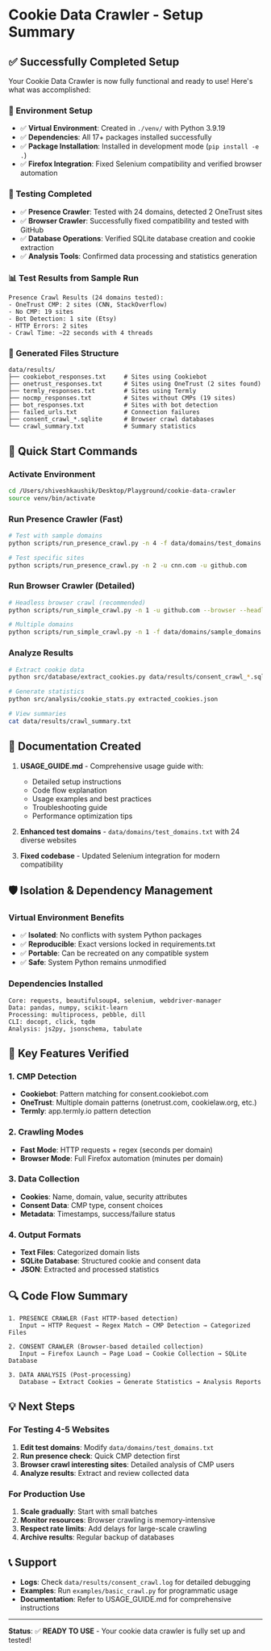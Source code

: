 # Cookie Data Crawler - Setup Summary

## ✅ Successfully Completed Setup

Your Cookie Data Crawler is now fully functional and ready to use! Here's what was accomplished:

### 🔧 Environment Setup
- ✅ **Virtual Environment**: Created in `./venv/` with Python 3.9.19
- ✅ **Dependencies**: All 17+ packages installed successfully
- ✅ **Package Installation**: Installed in development mode (`pip install -e .`)
- ✅ **Firefox Integration**: Fixed Selenium compatibility and verified browser automation

### 🧪 Testing Completed
- ✅ **Presence Crawler**: Tested with 24 domains, detected 2 OneTrust sites
- ✅ **Browser Crawler**: Successfully fixed compatibility and tested with GitHub
- ✅ **Database Operations**: Verified SQLite database creation and cookie extraction
- ✅ **Analysis Tools**: Confirmed data processing and statistics generation

### 📊 Test Results from Sample Run
```
Presence Crawl Results (24 domains tested):
- OneTrust CMP: 2 sites (CNN, StackOverflow)
- No CMP: 19 sites  
- Bot Detection: 1 site (Etsy)
- HTTP Errors: 2 sites
- Crawl Time: ~22 seconds with 4 threads
```

### 📁 Generated Files Structure
```
data/results/
├── cookiebot_responses.txt     # Sites using Cookiebot
├── onetrust_responses.txt      # Sites using OneTrust (2 sites found)
├── termly_responses.txt        # Sites using Termly
├── nocmp_responses.txt         # Sites without CMPs (19 sites)
├── bot_responses.txt           # Sites with bot detection
├── failed_urls.txt             # Connection failures
├── consent_crawl_*.sqlite      # Browser crawl databases
└── crawl_summary.txt           # Summary statistics
```

## 🚀 Quick Start Commands

### Activate Environment
```bash
cd /Users/shiveshkaushik/Desktop/Playground/cookie-data-crawler
source venv/bin/activate
```

### Run Presence Crawler (Fast)
```bash
# Test with sample domains
python scripts/run_presence_crawl.py -n 4 -f data/domains/test_domains.txt

# Test specific sites
python scripts/run_presence_crawl.py -n 2 -u cnn.com -u github.com
```

### Run Browser Crawler (Detailed)
```bash
# Headless browser crawl (recommended)
python scripts/run_simple_crawl.py -n 1 -u github.com --browser --headless

# Multiple domains
python scripts/run_simple_crawl.py -n 1 -f data/domains/sample_domains.txt --browser --headless
```

### Analyze Results
```bash
# Extract cookie data
python src/database/extract_cookies.py data/results/consent_crawl_*.sqlite

# Generate statistics
python src/analysis/cookie_stats.py extracted_cookies.json

# View summaries
cat data/results/crawl_summary.txt
```

## 📖 Documentation Created

1. **USAGE_GUIDE.md** - Comprehensive usage guide with:
   - Detailed setup instructions
   - Code flow explanation
   - Usage examples and best practices
   - Troubleshooting guide
   - Performance optimization tips

2. **Enhanced test domains** - `data/domains/test_domains.txt` with 24 diverse websites

3. **Fixed codebase** - Updated Selenium integration for modern compatibility

## 🛡️ Isolation & Dependency Management

### Virtual Environment Benefits
- ✅ **Isolated**: No conflicts with system Python packages
- ✅ **Reproducible**: Exact versions locked in requirements.txt
- ✅ **Portable**: Can be recreated on any compatible system
- ✅ **Safe**: System Python remains unmodified

### Dependencies Installed
```
Core: requests, beautifulsoup4, selenium, webdriver-manager
Data: pandas, numpy, scikit-learn
Processing: multiprocess, pebble, dill
CLI: docopt, click, tqdm
Analysis: js2py, jsonschema, tabulate
```

## 🎯 Key Features Verified

### 1. CMP Detection
- **Cookiebot**: Pattern matching for consent.cookiebot.com
- **OneTrust**: Multiple domain patterns (onetrust.com, cookielaw.org, etc.)
- **Termly**: app.termly.io pattern detection

### 2. Crawling Modes
- **Fast Mode**: HTTP requests + regex (seconds per domain)
- **Browser Mode**: Full Firefox automation (minutes per domain)

### 3. Data Collection
- **Cookies**: Name, domain, value, security attributes
- **Consent Data**: CMP type, consent choices
- **Metadata**: Timestamps, success/failure status

### 4. Output Formats
- **Text Files**: Categorized domain lists
- **SQLite Database**: Structured cookie and consent data
- **JSON**: Extracted and processed statistics

## 🔍 Code Flow Summary

```
1. PRESENCE CRAWLER (Fast HTTP-based detection)
   Input → HTTP Request → Regex Match → CMP Detection → Categorized Files

2. CONSENT CRAWLER (Browser-based detailed collection)
   Input → Firefox Launch → Page Load → Cookie Collection → SQLite Database

3. DATA ANALYSIS (Post-processing)
   Database → Extract Cookies → Generate Statistics → Analysis Reports
```

## 💡 Next Steps

### For Testing 4-5 Websites
1. **Edit test domains**: Modify `data/domains/test_domains.txt`
2. **Run presence check**: Quick CMP detection first
3. **Browser crawl interesting sites**: Detailed analysis of CMP users
4. **Analyze results**: Extract and review collected data

### For Production Use
1. **Scale gradually**: Start with small batches
2. **Monitor resources**: Browser crawling is memory-intensive
3. **Respect rate limits**: Add delays for large-scale crawling
4. **Archive results**: Regular backup of databases

## 📞 Support

- **Logs**: Check `data/results/consent_crawl.log` for detailed debugging
- **Examples**: Run `examples/basic_crawl.py` for programmatic usage
- **Documentation**: Refer to USAGE_GUIDE.md for comprehensive instructions

---

**Status**: ✅ **READY TO USE** - Your cookie data crawler is fully set up and tested!
